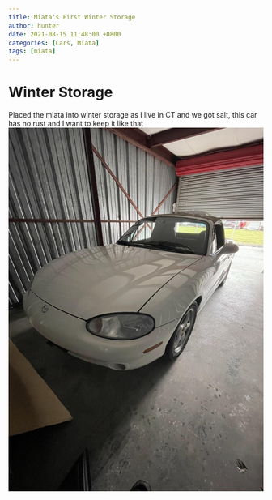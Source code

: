 ```yaml
---
title: Miata's First Winter Storage
author: hunter
date: 2021-08-15 11:48:00 +0800
categories: [Cars, Miata]
tags: [miata]
---
```


# Winter Storage

Placed the miata into winter storage as I live in CT and we got salt, this car has no rust and I want to keep it like that
<img src="https://raw.githubusercontent.com/HunterCustom/HunterCustom.github.io/master/assets/img/image_2024-02-18_000626159.png" alt="Miata in storage">
